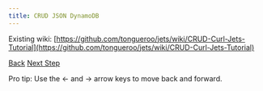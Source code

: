 ```yaml
---
title: CRUD JSON DynamoDB
---
```


Existing wiki: [https://github.com/tongueroo/jets/wiki/CRUD-Curl-Jets-Tutorial](https://github.com/tongueroo/jets/wiki/CRUD-Curl-Jets-Tutorial)

<a id="prev" class="btn btn-basic" href="{% link _docs/crud-json-activerecord.md %}">Back</a>
<a id="next" class="btn btn-primary" href="{% link faq.md %}">Next Step</a>
<p class="keyboard-tip">Pro tip: Use the <- and -> arrow keys to move back and forward.</p>
